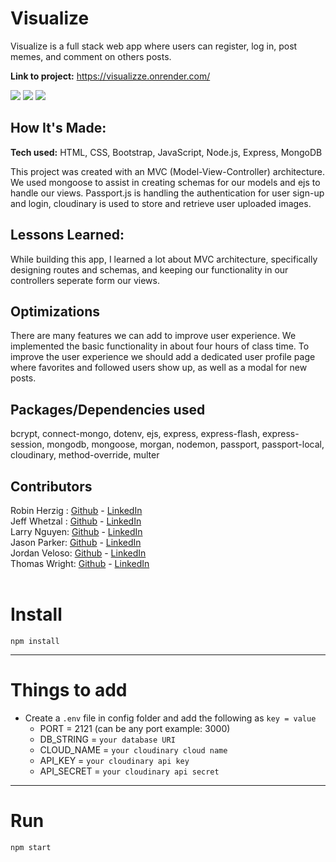 # Visualize

Visualize is a full stack web app where users can register, log in, post memes, and comment on others posts.

**Link to project:**
https://visualizze.onrender.com/

<img src='https://i.imgur.com/EhCfzuk.png'>
<img src='https://i.imgur.com/nxNwjFch.jpg'>
<img src='https://i.imgur.com/jT4llkW.png'>

## How It's Made:

**Tech used:** HTML, CSS, Bootstrap, JavaScript, Node.js, Express, MongoDB

This project was created with an MVC (Model-View-Controller) architecture. We used mongoose to assist in creating schemas for our models and ejs to handle our views. Passport.js is handling the authentication for user sign-up and login, cloudinary is used to store and retrieve user uploaded images.

## Lessons Learned:

While building this app, I learned a lot about MVC architecture, specifically designing routes and schemas, and keeping our functionality in our controllers seperate form our views.

## Optimizations

There are many features we can add to improve user experience. We implemented the basic functionality in about four hours of class time. To improve the user experience we should add a dedicated user profile page where favorites and followed users show up, as well as a modal for new posts.

## Packages/Dependencies used

bcrypt, connect-mongo, dotenv, ejs, express, express-flash, express-session, mongodb, mongoose, morgan, nodemon, passport, passport-local, cloudinary, method-override, multer

## Contributors

Robin Herzig : <a href="https://github.com/RobinHerzig">Github</a> - <a href="https://www.linkedin.com/in/robinherzig/">LinkedIn</a><br>
Jeff Whetzal : <a href="https://github.com/NothingRemains">Github</a> - <a href="https://www.linkedin.com/in/jwhetzal/">LinkedIn</a><br>
Larry Nguyen: <a href="https://github.com/vu5381">Github</a> - <a href="https://www.linkedin.com/in/larrydnguyen/">LinkedIn</a><br>
Jason Parker: <a href="https://github.com/jparrker/">Github</a> - <a href="https://www.linkedin.com/in/jsonparker/">LinkedIn</a><br>
Jordan Veloso: <a href="https://github.com/jrveloso">Github</a> - <a href="https://www.linkedin.com/in/jordan-veloso/">LinkedIn</a><br>
Thomas Wright: <a href="https://github.com/thomasxwright">Github</a> - <a href="https://www.linkedin.com/in/thomasxwright/">LinkedIn</a><br><br>

# Install

`npm install`

---

# Things to add

- Create a `.env` file in config folder and add the following as `key = value`
  - PORT = 2121 (can be any port example: 3000)
  - DB_STRING = `your database URI`
  - CLOUD_NAME = `your cloudinary cloud name`
  - API_KEY = `your cloudinary api key`
  - API_SECRET = `your cloudinary api secret`

---

# Run

`npm start`
